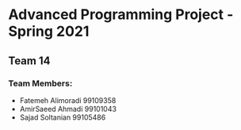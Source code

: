 # Advanced Programming Project - Spring 2021
## Team 14

### Team Members:
- Fatemeh Alimoradi 99109358
- AmirSaeed Ahmadi 99101043
- Sajad Soltanian 99105486
